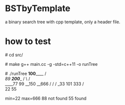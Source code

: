 # BSTbyTemplate
a binary search tree with cpp template, only a header file.

# how to test
\# cd src/

\# make
g++ main.cc -g -std=c++11 -o runTree

\# ./runTree
              ____100________
             /               \
           _89              __200____
          /   \            /         \
     ____77    99       __150       __666
    /                  /           /
  _33                 101         333
 /   \
22    55

min=22
max=666
88 not found
55 found

